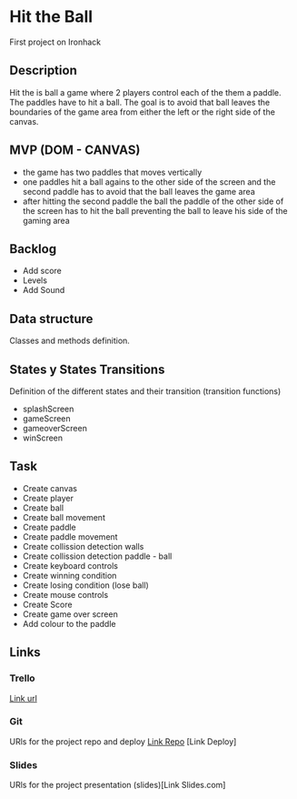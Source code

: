 # Hit the Ball
First project on Ironhack

## Description
Hit the is ball a game where 2 players control each of the them a paddle. The paddles have to hit a ball. The goal is to avoid that ball leaves the boundaries of the game area from either the left or the right side of the canvas.

## MVP (DOM - CANVAS)

   - the game has two paddles that moves vertically
   - one paddles hit a ball agains to the other side of the screen and the second paddle has to avoid that the ball leaves the game area 
   - after hitting the second paddle the ball the paddle of the other side of the screen has to hit the ball preventing the ball to leave his side of the gaming area
 

## Backlog
   - Add score
   - Levels
   - Add Sound

## Data structure
Classes and methods definition.

## States y States Transitions
Definition of the different states and their transition (transition functions)

   - splashScreen
   - gameScreen
   - gameoverScreen
   - winScreen

## Task

   - Create canvas
   - Create player
   - Create ball
   - Create ball movement
   - Create paddle
   - Create paddle movement
   - Create collission detection walls
   - Create collission detection paddle - ball
   - Create keyboard controls
   - Create winning condition
   - Create losing condition (lose ball)
   - Create mouse controls
   - Create Score
   - Create game over screen
   - Add colour to the paddle

## Links


### Trello
[Link url](https://trello.com/invite/b/zxBa3kwZ/d55d722518224ddf1fc3cb4370d7dc51/hit-the-ball)

### Git
URls for the project repo and deploy 
[Link Repo](https://github.com/JJexcelsior/Hit-the-Ball.git)
[Link Deploy]

### Slides
URls for the project presentation (slides)[Link Slides.com]

